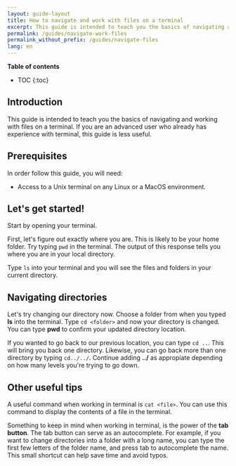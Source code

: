 ```yaml
---
layout: guide-layout
title: How to navigate and work with files on a terminal
excerpt: This guide is intended to teach you the basics of navigating and working with files on a terminal.
permalink: /guides/navigate-work-files
permalink_without_prefix: /guides/navigate-files
lang: en
---
```


**Table of contents**

* TOC
{:toc}

## Introduction

This guide is intended to teach you the basics of navigating and working with files on a terminal. If you are an advanced user who already has experience with terminal, this guide is less useful.

## Prerequisites

In order follow this guide, you will need:

* Access to a Unix terminal on any Linux or a MacOS environment. 

## Let's get started!

Start by opening your terminal.

First, let's figure out exactly where you are. This is likely to be your home folder. Try typing `pwd` in the terminal. The output of this response tells you where you are in your local directory. 

Type `ls` into your terminal and you will see the files and folders in your current directory. 

## Navigating directories

Let's try changing our directory now. Choose a folder from when you typed **ls** into the terminal. Type `cd <folder>` and now your directory is changed. You can type **pwd** to confirm your updated directory location. 

If you wanted to go back to our previous location, you can type `cd ..`. This will bring you back one directory. Likewise, you can go back more than one directory by typing `cd../../`. Continue adding **../** as appropiate depending on how many levels you're trying to go down. 

## Other useful tips

A useful command when working in terminal is `cat <file>`. You can use this command to display the contents of a file in the terminal. 

Something to keep in mind when working in terminal, is the power of the **tab button**. The tab button can serve as an autocomplete. For example, if you want to change directories into a folder with a long name, you can type the first few letters of the folder name, and press tab to autocomplete the name. This small shortcut can help save time and avoid typos. 
